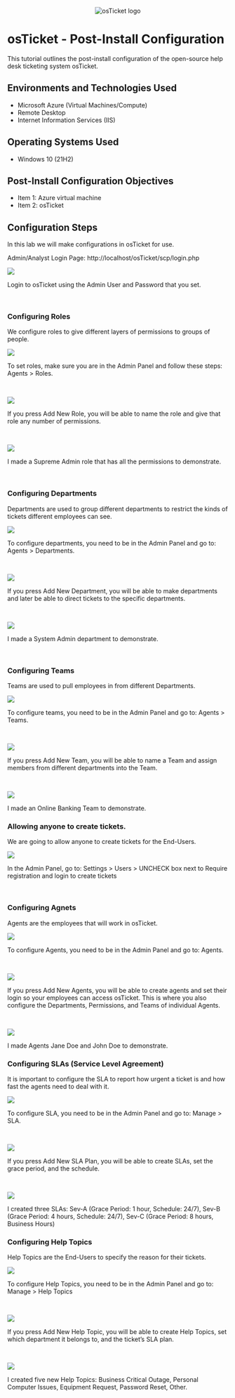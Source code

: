 <p align="center">
<img src="https://i.imgur.com/Clzj7Xs.png" alt="osTicket logo"/>
</p>

<h1>osTicket - Post-Install Configuration</h1>
This tutorial outlines the post-install configuration of the open-source help desk ticketing system osTicket.<br />

<h2>Environments and Technologies Used</h2>

- Microsoft Azure (Virtual Machines/Compute)
- Remote Desktop
- Internet Information Services (IIS)

<h2>Operating Systems Used </h2>

- Windows 10</b> (21H2)

<h2>Post-Install Configuration Objectives</h2>

- Item 1: Azure virtual machine 
- Item 2: osTicket

<h2>Configuration Steps</h2>
<p>
In this lab we will make configurations in osTicket for use. 
</p>
<p>
Admin/Analyst Login Page: http://localhost/osTicket/scp/login.php  
</p>
<p>
<img src="https://imgur.com/jw3Wd5N.png"/>
</p>
<p>
  Login to osTicket using the Admin User and Password that you set.  
</p>
<br />

<h3>Configuring Roles </h3>
<p>
  We configure roles to give different layers of permissions to groups of people. 
</p>
<p>
<img src="https://imgur.com/jEFjGoh.png"/>
</p>
<p>
To set roles, make sure you are in the Admin Panel and follow these steps: Agents > Roles. 
</p>
<br />

<p>
<img src="https://imgur.com/O7Se6t9.png"/>
</p>
<p>
If you press Add New Role, you will be able to name the role and give that role any number of permissions. 
</p>
<br />

<p>
<img src="https://imgur.com/VyLNflk.png"/>
</p>
<p>
I made a Supreme Admin role that has all the permissions to demonstrate. 
</p>
<br />

<h3>Configuring Departments </h3>
<p>
  Departments are used to group different departments to restrict the kinds of tickets different employees can see.  
</p>
<p>
<img src="https://imgur.com/ahBM3dZ.png"/>
</p>
<p>
To configure departments, you need to be in the Admin Panel and go to: Agents > Departments. 
</p>
<br />

<p>
<img src="https://imgur.com/Rd5wGzm.png"/>
</p>
<p>
If you press Add New Department, you will be able to make departments and later be able to direct tickets to the specific departments. 
</p>
<br />

<p>
<img src="https://imgur.com/OEzK8Ss.png"/>
</p>
<p>
I made a System Admin department to demonstrate. 
</p>
<br />

<h3>Configuring Teams </h3>
<p>
  Teams are used to pull employees in from different Departments. 
</p>
<p>
<img src="https://imgur.com/9TJTtKV.png"/>
</p>
<p>
To configure teams, you need to be in the Admin Panel and go to: Agents > Teams. 
</p>
<br />

<p>
<img src="https://imgur.com/Vc9TlzK.png"/>
</p>
<p>
If you press Add New Team, you will be able to name a Team and assign members from different departments into the Team.  
</p>
<br />

<p>
<img src="https://imgur.com/f0haiTB.png"/>
</p>
<p>
I made an Online Banking Team to demonstrate. 
<br />

<h3> Allowing anyone to create tickets. </h3>
<p>
  We are going to allow anyone to create tickets for the End-Users. 
</p>
<p>
<img src="https://imgur.com/qdE4zv8.png"/>
</p>
<p>
In the Admin Panel, go to: Settings > Users > UNCHECK box next to Require registration and login to create tickets 
</p>
<br />

<h3>Configuring Agnets </h3>
<p>
  Agents are the employees that will work in osTicket. 
</p>
<p>
<img src="https://imgur.com/ZBVLro8.png"/>
</p>
<p>
To configure Agents, you need to be in the Admin Panel and go to: Agents. 
</p>
<br />

<p>
<img src="https://imgur.com/SX1wORX.png"/>
</p>
<p>
If you press Add New Agents, you will be able to create agents and set their login so your employees can access osTicket. This is where you also configure the Departments, Permissions, and Teams of individual Agents. 
</p>
<br />

<p>
<img src="https://imgur.com/sUy2vbm.png"/>
</p>
<p>
I made Agents Jane Doe and John Doe to demonstrate. 
<br />

<h3>Configuring SLAs (Service Level Agreement) </h3>
<p>
  It is important to configure the SLA to report how urgent a ticket is and how fast the agents need to deal with it.  
</p>
<p>
<img src="https://imgur.com/JqHg4zr.png"/>
</p>
<p>
To configure SLA, you need to be in the Admin Panel and go to: Manage > SLA. 
</p>
<br />

<p>
<img src="https://imgur.com/CS8VM83.png"/>
</p>
<p>
If you press Add New SLA Plan, you will be able to create SLAs, set the grace period, and the schedule.  
</p>
<br />

<p>
<img src="https://imgur.com/SlZk7J8.png"/>
</p>
<p>
I created three SLAs: Sev-A (Grace Period: 1 hour, Schedule: 24/7), Sev-B (Grace Period: 4 hours, Schedule: 24/7), Sev-C (Grace Period: 8 hours, Business Hours) 
<br />

<h3>Configuring Help Topics </h3>
<p>
  Help Topics are the End-Users to specify the reason for their tickets. 
</p>
<p>
<img src="https://imgur.com/h3wQIT9.png"/>
</p>
<p>
To configure Help Topics, you need to be in the Admin Panel and go to: Manage > Help Topics
</p>
<br />

<p>
<img src="https://imgur.com/VzI5Xla.png"/>
</p>
<p>
If you press Add New Help Topic, you will be able to create Help Topics, set which department it belongs to, and the ticket’s SLA plan.  
</p>
<br />

<p>
<img src="https://imgur.com/5s1znQl.png"/>
</p>
<p>
I created five new Help Topics: Business Critical Outage, Personal Computer Issues, Equipment Request, Password Reset, Other. 
<br />
